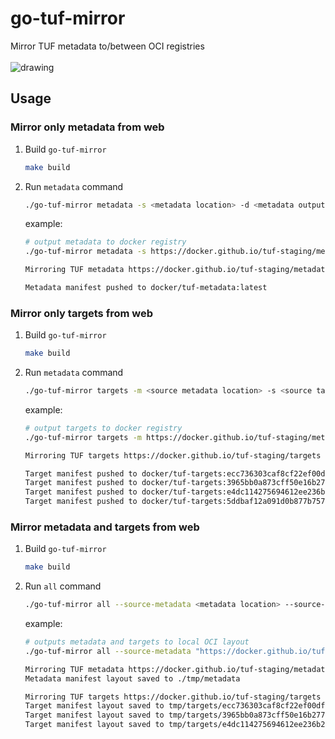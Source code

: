 # go-tuf-mirror

<div align="left">
Mirror TUF metadata to/between OCI registries
<br>

<br>
<img src="https://github.com/docker/go-tuf-mirror/actions/workflows/test.yml/badge.svg" alt="drawing"/>
</div>

## Usage

### Mirror only metadata from web

1. Build `go-tuf-mirror`
   ```sh
   make build
   ```
1. Run `metadata` command

   ```sh
   ./go-tuf-mirror metadata -s <metadata location> -d <metadata output location>
   ```

   example:

   ```sh
   # output metadata to docker registry
   ./go-tuf-mirror metadata -s https://docker.github.io/tuf-staging/metadata -d docker://docker/tuf-metadata:latest

   Mirroring TUF metadata https://docker.github.io/tuf-staging/metadata to docker://docker/tuf-metadata:latest

   Metadata manifest pushed to docker/tuf-metadata:latest
   ```

### Mirror only targets from web

1. Build `go-tuf-mirror`
   ```sh
   make build
   ```
1. Run `metadata` command

   ```sh
   ./go-tuf-mirror targets -m <source metadata location> -s <source targets     location>  -d <destination targets location>
   ```

   example:

   ```sh
   # output targets to docker registry
   ./go-tuf-mirror targets -m https://docker.github.io/tuf-staging/metadata -s https://docker.github.io/tuf-staging/targets  -d docker://docker/tuf-targets

   Mirroring TUF targets https://docker.github.io/tuf-staging/targets to     docker://docker/tuf-targets

   Target manifest pushed to docker/tuf-targets:ecc736303caf8cf22ef00df2db3c411a563030c2e1e7ae24f4e38113e7ad610d.doi-signing-stage.pem
   Target manifest pushed to docker/tuf-targets:3965bb0a873cff50e16b277444d659553ab79c9632a1fb03a6d9360af536c142.image-signer-verifier.pem
   Target manifest pushed to docker/tuf-targets:e4dc114275694612ee236b231990d606b7879d05f64809611545c8234efb6cd4.doi-signing-key.pem
   Target manifest pushed to docker/tuf-targets:5ddbaf12a091d0b877b7574af7cc19bf85023d649a520ccfebc0f2b5f8c2c4de.doi-signing-prod.pem
   ```

### Mirror metadata and targets from web

1. Build `go-tuf-mirror`

   ```sh
   make build
   ```

1. Run `all` command

   ```sh
   ./go-tuf-mirror all --source-metadata <metadata location> --source-targets     <targets location> --dest-metadata <metadata output location> --dest-targets     <targets output location>
   ```

   example:

   ```sh
   # outputs metadata and targets to local OCI layout
   ./go-tuf-mirror all --source-metadata "https://docker.github.io/tuf-staging/metadata" --source-targets "https://docker.github.io/tuf-staging/targets" --dest-targets "oci://./tmp/targets" --dest-metadata "oci://./tmp/metadata"

   Mirroring TUF metadata https://docker.github.io/tuf-staging/metadata to oci://./tmp/metadata
   Metadata manifest layout saved to ./tmp/metadata

   Mirroring TUF targets https://docker.github.io/tuf-staging/targets to oci://./tmp/targets
   Target manifest layout saved to tmp/targets/ecc736303caf8cf22ef00df2db3c411a563030c2e1e7ae24f4e38113e7ad610d.doi-signing-stage.pem
   Target manifest layout saved to tmp/targets/3965bb0a873cff50e16b277444d659553ab79c9632a1fb03a6d9360af536c142.image-signer-verifier.pem
   Target manifest layout saved to tmp/targets/e4dc114275694612ee236b231990d606b7879d05f64809611545c8234efb6cd4.doi-signing-key.pem
   ```
